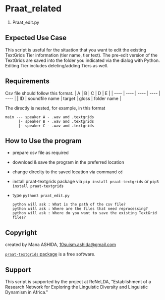 # Praat_related
1. Praat_edit.py


## Expected Use Case
This script is useful for the situation that you want to edit the existing TextGrids Tier information (tier name, tier text). The pre-edit version of the TextGrids are saved into the folder you indicated via the dialog with Python. Editing Tier includes deleting/adding Tiers as well. 


## Requirements
Csv file should follow this format.
|  A  |  B  |  C  |  D  |  E  |
| ---- | ---- | ---- | ---- | ---- | 
|  ID  |  soundfile name  |  target  |  gloss |  folder name |

The directly is nested, for example, in this format
```
main --- speaker A - .wav and .textgrids
      |- speaker B - .wav and .textgrids
      |- speaker C - .wav and .textgrids
```

## How to Use the program
- prepare csv file as required
- download & save the program in the preferred location
- change direclty to the saved location via command `cd`
- install praat-textgrids package via `pip install praat-textgrids` or `pip3 install praat-textgrids`
- type `python3 praat_edit.py`

      python will ask : What is the path of the csv file?
      python will ask : Where are the files that need reprocessing?
      python will ask : Where do you want to save the existing TextGrid files?
      
      
## Copyright
created by Mana ASHIDA, 10suism.ashida@gmail.com

[`praat-textgrids` package](https://github.com/Legisign/Praat-textgrids) is a free software.

## Support
This script is supported by the project at ReNeLDA, "Establishment of a Research Network for Exploring the Linguistic Diversity and Linguistic Dynamism in Africa."
